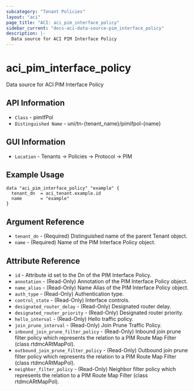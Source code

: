 ```yaml
---
subcategory: "Tenant Policies"
layout: "aci"
page_title: "ACI: aci_pim_interface_policy"
sidebar_current: "docs-aci-data-source-pim_interface_policy"
description: |-
  Data source for ACI PIM Interface Policy
---
```


# aci_pim_interface_policy #

Data source for ACI PIM Interface Policy

## API Information ##

* `Class` - pimIfPol
* `Distinguished Name` - uni/tn-{tenant_name}/pimifpol-{name}

## GUI Information ##

* `Location` - Tenants -> Policies -> Protocol -> PIM

## Example Usage ##

```hcl
data "aci_pim_interface_policy" "example" {
  tenant_dn  = aci_tenant.example.id
  name       = "example"
}
```

## Argument Reference ##

* `tenant_dn` - (Required) Distinguished name of the parent Tenant object.
* `name` - (Required) Name of the PIM Interface Policy object.

## Attribute Reference ##
* `id` - Attribute id set to the Dn of the PIM Interface Policy.
* `annotation` - (Read-Only) Annotation of the PIM Interface Policy object.
* `name_alias` - (Read-Only) Name Alias of the PIM Interface Policy object.
* `auth_type` - (Read-Only) Authentication type.
* `control_state` - (Read-Only) Interface controls.
* `designated_router_delay` - (Read-Only) Designated router delay.
* `designated_router_priority` - (Read-Only) Designated router priority.
* `hello_interval` - (Read-Only) Hello traffic policy.
* `join_prune_interval` - (Read-Only) Join Prune Traffic Policy.
* `inbound_join_prune_filter_policy` - (Read-Only) Inbound join prune filter policy which represents the relation to a PIM Route Map Filter (class rtdmcARtMapPol).
* `outbound_join_prune_filter_policy` - (Read-Only) Outbound join prune filter policy which represents the relation to a PIM Route Map Filter (class rtdmcARtMapPol).
* `neighbor_filter_policy` - (Read-Only) Neighbor filter policy which represents the relation to a PIM Route Map Filter (class rtdmcARtMapPol).
